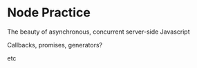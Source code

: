 # Node Practice

The beauty of asynchronous, concurrent server-side Javascript

Callbacks, promises, generators?

etc
